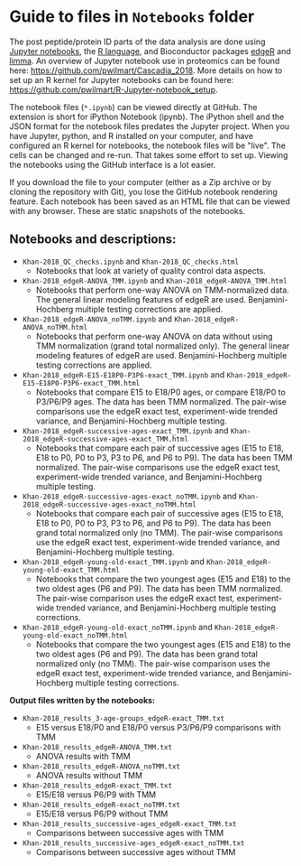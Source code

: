 # Guide to files in `Notebooks` folder

The post peptide/protein ID parts of the data analysis are done using [Jupyter notebooks](https://jupyter.org/), the [R language](https://www.r-project.org/), and Bioconductor packages [edgeR](https://www.bioconductor.org/packages/devel/bioc/vignettes/edgeR/inst/doc/edgeRUsersGuide.pdf) and [limma](https://www.bioconductor.org/packages//2.11/bioc/vignettes/limma/inst/doc/usersguide.pdf). An overview of Jupyter notebook use in proteomics can be found here: https://github.com/pwilmart/Cascadia_2018. More details on how to set up an R kernel for Jupyter notebooks can be found here: https://github.com/pwilmart/R-Jupyter-notebook_setup.

The notebook files (`*.ipynb`) can be viewed directly at GitHub. The extension is short for iPython Notebook (ipynb). The iPython shell and the JSON format for the notebook files predates the Jupyter project. When you have Jupyter, python, and R installed on your computer, and have configured an R kernel for notebooks, the notebook files will be "live". The cells can be changed and re-run. That takes some effort to set up. Viewing the notebooks using the GitHub interface is a lot easier.

If you download the file to your computer (either as a Zip archive or by cloning the repository with Git), you lose the GitHub notebook rendering feature. Each notebook has been saved as an HTML file that can be viewed with any browser. These are static snapshots of the notebooks.

## Notebooks and descriptions:

- `Khan-2018_QC_checks.ipynb` and `Khan-2018_QC_checks.html`
  - Notebooks that look at variety of quality control data aspects.
- `Khan-2018_edgeR-ANOVA_TMM.ipynb` and `Khan-2018_edgeR-ANOVA_TMM.html`
  - Notebooks that perform one-way ANOVA on TMM-normalized data. The general linear modeling features of edgeR are used. Benjamini-Hochberg multiple testing corrections are applied.
- `Khan-2018_edgeR-ANOVA_noTMM.ipynb` and `Khan-2018_edgeR-ANOVA_noTMM.html`
  - Notebooks that perform one-way ANOVA on data without using TMM normalization (grand total normalized only). The general linear modeling features of edgeR are used. Benjamini-Hochberg multiple testing corrections are applied.
- `Khan-2018_edgeR-E15-E18P0-P3P6-exact_TMM.ipynb` and `Khan-2018_edgeR-E15-E18P0-P3P6-exact_TMM.html`
  - Notebooks that compare E15 to E18/P0 ages, or compare E18/P0 to P3/P6/P9 ages. The data has been TMM normalized. The pair-wise comparisons use the edgeR exact test, experiment-wide trended variance, and Benjamini-Hochberg multiple testing.
- `Khan-2018_edgeR-successive-ages-exact_TMM.ipynb` and `Khan-2018_edgeR-successive-ages-exact_TMM.html`
  - Notebooks that compare each pair of successive ages (E15 to E18, E18 to P0, P0 to P3, P3 to P6, and P6 to P9). The data has been TMM normalized. The pair-wise comparisons use the edgeR exact test, experiment-wide trended variance, and Benjamini-Hochberg multiple testing.
- `Khan-2018_edgeR-successive-ages-exact_noTMM.ipynb` and `Khan-2018_edgeR-successive-ages-exact_noTMM.html`
  - Notebooks that compare each pair of successive ages (E15 to E18, E18 to P0, P0 to P3, P3 to P6, and P6 to P9). The data has been grand total normalized only (no TMM). The pair-wise comparisons use the edgeR exact test, experiment-wide trended variance, and Benjamini-Hochberg multiple testing.
- `Khan-2018_edgeR-young-old-exact_TMM.ipynb` and `Khan-2018_edgeR-young-old-exact_TMM.html`
  - Notebooks that compare the two youngest ages (E15 and E18) to the two oldest ages (P6 and P9). The data has been TMM normalized. The pair-wise comparison uses the edgeR exact test, experiment-wide trended variance, and Benjamini-Hochberg multiple testing corrections.
- `Khan-2018_edgeR-young-old-exact_noTMM.ipynb` and `Khan-2018_edgeR-young-old-exact_noTMM.html`
  - Notebooks that compare the two youngest ages (E15 and E18) to the two oldest ages (P6 and P9). The data has been grand total normalized only (no TMM). The pair-wise comparison uses the edgeR exact test, experiment-wide trended variance, and Benjamini-Hochberg multiple testing corrections.

**Output files written by the notebooks:**
- `Khan-2018_results_3-age-groups_edgeR-exact_TMM.txt`
  - E15 versus E18/P0 and E18/P0 versus P3/P6/P9 comparisons with TMM
- `Khan-2018_results_edgeR-ANOVA_TMM.txt`
  - ANOVA results with TMM
- `Khan-2018_results_edgeR-ANOVA_noTMM.txt`
  - ANOVA results without TMM
- `Khan-2018_results_edgeR-exact_TMM.txt`
  - E15/E18 versus P6/P9 with TMM
- `Khan-2018_results_edgeR-exact_noTMM.txt`
  - E15/E18 versus P6/P9 without TMM
- `Khan-2018_results_successive-ages_edgeR-exact_TMM.txt`
  - Comparisons between successive ages with TMM
- `Khan-2018_results_successive-ages_edgeR-exact_noTMM.txt`
  - Comparisons between successive ages without TMM
